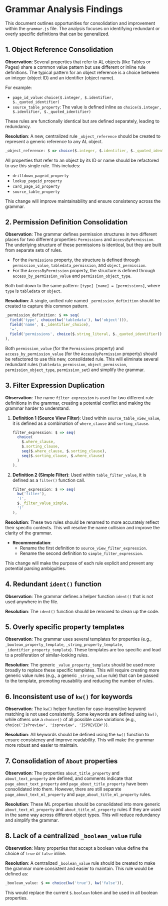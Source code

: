 # Grammar Analysis Findings

This document outlines opportunities for consolidation and improvement within the `grammar.js` file. The analysis focuses on identifying redundant or overly specific definitions that can be generalized.

## 1. Object Reference Consolidation

**Observation**:
Several properties that refer to AL objects (like Tables or Pages) share a common value pattern but use different or inline rule definitions. The typical pattern for an object reference is a choice between an integer (object ID) and an identifier (object name).

For example:
- `page_id_value`: `choice($.integer, $.identifier, $._quoted_identifier)`
- `source_table_property`: The value is defined inline as `choice($.integer, $.identifier, $._quoted_identifier)`

These rules are functionally identical but are defined separately, leading to redundancy.

**Resolution**:
A new, centralized rule `_object_reference` should be created to represent a generic reference to any AL object.

```javascript
_object_reference: $ => choice($.integer, $.identifier, $._quoted_identifier),
```

All properties that refer to an object by its ID or name should be refactored to use this single rule. This includes:
- `drilldown_pageid_property`
- `lookup_pageid_property`
- `card_page_id_property`
- `source_table_property`

This change will improve maintainability and ensure consistency across the grammar.

## 2. Permission Definition Consolidation

**Observation**:
The grammar defines permission structures in two different places for two different properties: `Permissions` and `AccessByPermission`. The underlying structure of these permissions is identical, but they are built from separate sets of rules.

- For the `Permissions` property, the structure is defined through `permission_value`, `tabledata_permission`, and `object_permission`.
- For the `AccessByPermission` property, the structure is defined through `access_by_permission_value` and `permission_object_type`.

Both boil down to the same pattern: `[type] [name] = [permissions]`, where `type` is `tabledata` or `object`.

**Resolution**:
A single, unified rule named `_permission_definition` should be created to capture this common pattern.

```javascript
_permission_definition: $ => seq(
  field('type', choice(kw('tabledata'), kw('object'))),
  field('name', $._identifier_choice),
  '=',
  field('permissions', choice($.string_literal, $._quoted_identifier))
),
```

Both `permission_value` (for the `Permissions` property) and `access_by_permission_value` (for the `AccessByPermission` property) should be refactored to use this new, consolidated rule. This will eliminate several redundant rules (`tabledata_permission`, `object_permission`, `permission_object_type`, `permission_set`) and simplify the grammar.

## 3. Filter Expression Duplication

**Observation**:
The name `filter_expression` is used for two different rule definitions in the grammar, creating a potential conflict and making the grammar harder to understand.

1.  **Definition 1 (Source View Filter)**: Used within `source_table_view_value`, it is defined as a combination of `where_clause` and `sorting_clause`.
    ```javascript
    filter_expression: $ => seq(
      choice(
        $.where_clause,
        $.sorting_clause,
        seq($.where_clause, $.sorting_clause),
        seq($.sorting_clause, $.where_clause)
      )
    ),
    ```

2.  **Definition 2 (Simple Filter)**: Used within `table_filter_value`, it is defined as a `filter()` function call.
    ```javascript
    filter_expression: $ => seq(
      kw('filter'),
      '(',
      $._filter_value_simple,
      ')'
    ),
    ```

**Resolution**:
These two rules should be renamed to more accurately reflect their specific contexts. This will resolve the name collision and improve the clarity of the grammar.

- **Recommendation**:
  - Rename the first definition to `source_view_filter_expression`.
  - Rename the second definition to `simple_filter_expression`.

This change will make the purpose of each rule explicit and prevent any potential parsing ambiguities.

## 4. Redundant `ident()` function

**Observation**:
The grammar defines a helper function `ident()` that is not used anywhere in the file.

**Resolution**:
The `ident()` function should be removed to clean up the code.

## 5. Overly specific property templates

**Observation**:
The grammar uses several templates for properties (e.g., `_boolean_property_template`, `_string_property_template`, `_identifier_property_template`). These templates are too specific and lead to a proliferation of similar-looking rules.

**Resolution**:
The generic `_value_property_template` should be used more broadly to replace these specific templates. This will require creating more generic value rules (e.g., a generic `_string_value` rule) that can be passed to the template, promoting reusability and reducing the number of rules.

## 6. Inconsistent use of `kw()` for keywords

**Observation**:
The `kw()` helper function for case-insensitive keyword matching is not used consistently. Some keywords are defined using `kw()`, while others use a `choice()` of all possible case variations (e.g., `choice('IsPreview', 'ispreview', 'ISPREVIEW')`).

**Resolution**:
All keywords should be defined using the `kw()` function to ensure consistency and improve readability. This will make the grammar more robust and easier to maintain.

## 7. Consolidation of `About` properties

**Observation**:
The properties `about_title_property` and `about_text_property` are defined, and comments indicate that `page_about_text_property` and `page_about_title_property` have been consolidated into them. However, there are still separate `page_about_text_ml_property` and `page_about_title_ml_property` rules.

**Resolution**:
These ML properties should be consolidated into more generic `about_text_ml_property` and `about_title_ml_property` rules if they are used in the same way across different object types. This will reduce redundancy and simplify the grammar.

## 8. Lack of a centralized `_boolean_value` rule

**Observation**:
Many properties that accept a boolean value define the choice of `true` or `false` inline.

**Resolution**:
A centralized `_boolean_value` rule should be created to make the grammar more consistent and easier to maintain. This rule would be defined as:
```javascript
_boolean_value: $ => choice(kw('true'), kw('false')),
```
This would replace the current `$.boolean` token and be used in all boolean properties.